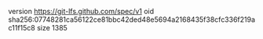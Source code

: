 version https://git-lfs.github.com/spec/v1
oid sha256:07748281ca56122ce81bbc42ded48e5694a2168435f38cfc336f219ac11f15c8
size 1385
